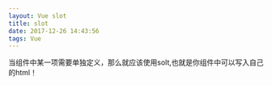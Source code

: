 ```yaml
---
layout: Vue slot
title: slot
date: 2017-12-26 14:43:56
tags: Vue
---
```

当组件中某一项需要单独定义，那么就应该使用solt,也就是你组件中可以写入自己的html！

